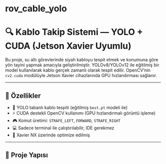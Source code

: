 # rov_cable_yolo



# 🔍 Kablo Takip Sistemi — YOLO + CUDA (Jetson Xavier Uyumlu)

Bu proje, su altı görevlerinde siyah kabloyu tespit etmek ve konumuna göre yön tayini yapmak amacıyla geliştirilmiştir. YOLOv8/YOLOv12 ile eğitilmiş bir model kullanılarak kablo gerçek zamanlı olarak tespit edilir. OpenCV’nin `cv2.cuda` modülüyle Jetson Xavier cihazlarında GPU hızlandırması sağlanır.

---

## 🚀 Özellikler

- 🎯 YOLO tabanlı kablo tespiti (eğitilmiş `best.pt` modeli ile)
- ⚡ CUDA destekli OpenCV kullanımı (GPU hızlandırmalı görüntü işleme)
- 🎮 Komut üretimi: `STRAFE_LEFT`, `FORWARD`, `STRAFE_RIGHT`
- 💻 Sadece terminal ile çalıştırılabilir, IDE gerekmez
- 🧠 Xavier NX üzerinde optimize edilmiş

---

## 📁 Proje Yapısı

